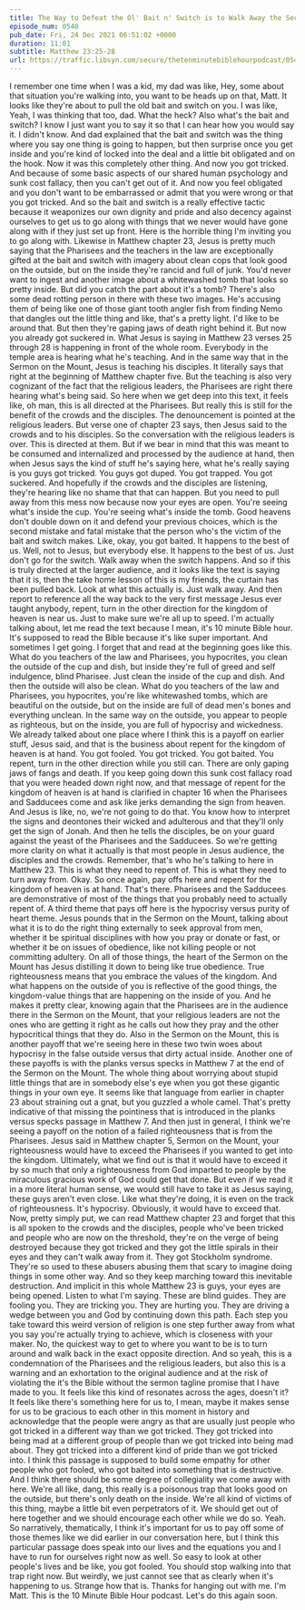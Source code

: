 ```yaml
---
title: The Way to Defeat the Ol' Bait n' Switch is to Walk Away the Second You Know You Are Being Switched
episode_num: 0540
pub_date: Fri, 24 Dec 2021 06:51:02 +0000
duration: 11:01
subtitle: Matthew 23:25-28
url: https://traffic.libsyn.com/secure/thetenminutebiblehourpodcast/0540_-_The_Way_to_Defeat_the_Ol_Bait_n_Switch_is_to_Walk_Away_the_Second_You_Know_You_Are_Being_Switched.mp3
---
```


 I remember one time when I was a kid, my dad was like, Hey, some about that situation you're walking into, you want to be heads up on that, Matt. It looks like they're about to pull the old bait and switch on you. I was like, Yeah, I was thinking that too, dad. What the heck? Also what's the bait and switch? I know I just want you to say it so that I can hear how you would say it. I didn't know. And dad explained that the bait and switch was the thing where you say one thing is going to happen, but then surprise once you get inside and you're kind of locked into the deal and a little bit obligated and on the hook. Now it was this completely other thing. And now you got tricked. And because of some basic aspects of our shared human psychology and sunk cost fallacy, then you can't get out of it. And now you feel obligated and you don't want to be embarrassed or admit that you were wrong or that you got tricked. And so the bait and switch is a really effective tactic because it weaponizes our own dignity and pride and also decency against ourselves to get us to go along with things that we never would have gone along with if they just set up front. Here is the horrible thing I'm inviting you to go along with. Likewise in Matthew chapter 23, Jesus is pretty much saying that the Pharisees and the teachers in the law are exceptionally gifted at the bait and switch with imagery about clean cops that look good on the outside, but on the inside they're rancid and full of junk. You'd never want to ingest and another image about a whitewashed tomb that looks so pretty inside. But did you catch the part about it's a tomb? There's also some dead rotting person in there with these two images. He's accusing them of being like one of those giant tooth angler fish from finding Nemo that dangles out the little thing and like, that's a pretty light. I'd like to be around that. But then they're gaping jaws of death right behind it. But now you already got suckered in. What Jesus is saying in Matthew 23 verses 25 through 28 is happening in front of the whole room. Everybody in the temple area is hearing what he's teaching. And in the same way that in the Sermon on the Mount, Jesus is teaching his disciples. It literally says that right at the beginning of Matthew chapter five. But the teaching is also very cognizant of the fact that the religious leaders, the Pharisees are right there hearing what's being said. So here when we get deep into this text, it feels like, oh man, this is all directed at the Pharisees. But really this is still for the benefit of the crowds and the disciples. The denouncement is pointed at the religious leaders. But verse one of chapter 23 says, then Jesus said to the crowds and to his disciples. So the conversation with the religious leaders is over. This is directed at them. But if we bear in mind that this was meant to be consumed and internalized and processed by the audience at hand, then when Jesus says the kind of stuff he's saying here, what he's really saying is you guys got tricked. You guys got duped. You got trapped. You got suckered. And hopefully if the crowds and the disciples are listening, they're hearing like no shame that that can happen. But you need to pull away from this mess now because now your eyes are open. You're seeing what's inside the cup. You're seeing what's inside the tomb. Good heavens don't double down on it and defend your previous choices, which is the second mistake and fatal mistake that the person who's the victim of the bait and switch makes. Like, okay, you got baited. It happens to the best of us. Well, not to Jesus, but everybody else. It happens to the best of us. Just don't go for the switch. Walk away when the switch happens. And so if this is truly directed at the larger audience, and it looks like the text is saying that it is, then the take home lesson of this is my friends, the curtain has been pulled back. Look at what this actually is. Just walk away. And then report to reference all the way back to the very first message Jesus ever taught anybody, repent, turn in the other direction for the kingdom of heaven is near us. Just to make sure we're all up to speed. I'm actually talking about, let me read the text because I mean, it's 10 minute Bible hour. It's supposed to read the Bible because it's like super important. And sometimes I get going. I forget that and read at the beginning goes like this. What do you teachers of the law and Pharisees, you hypocrites, you clean the outside of the cup and dish, but inside they're full of greed and self indulgence, blind Pharisee. Just clean the inside of the cup and dish. And then the outside will also be clean. What do you teachers of the law and Pharisees, you hypocrites, you're like whitewashed tombs, which are beautiful on the outside, but on the inside are full of dead men's bones and everything unclean. In the same way on the outside, you appear to people as righteous, but on the inside, you are full of hypocrisy and wickedness. We already talked about one place where I think this is a payoff on earlier stuff, Jesus said, and that is the business about repent for the kingdom of heaven is at hand. You got fooled. You got tricked. You got baited. You repent, turn in the other direction while you still can. There are only gaping jaws of fangs and death. If you keep going down this sunk cost fallacy road that you were headed down right now, and that message of repent for the kingdom of heaven is at hand is clarified in chapter 16 when the Pharisees and Sadducees come and ask like jerks demanding the sign from heaven. And Jesus is like, no, we're not going to do that. You know how to interpret the signs and deontones their wicked and adulterous and that they'll only get the sign of Jonah. And then he tells the disciples, be on your guard against the yeast of the Pharisees and the Sadducees. So we're getting more clarity on what it actually is that most people in Jesus audience, the disciples and the crowds. Remember, that's who he's talking to here in Matthew 23. This is what they need to repent of. This is what they need to turn away from. Okay. So once again, pay offs here and repent for the kingdom of heaven is at hand. That's there. Pharisees and the Sadducees are demonstrative of most of the things that you probably need to actually repent of. A third theme that pays off here is the hypocrisy versus purity of heart theme. Jesus pounds that in the Sermon on the Mount, talking about what it is to do the right thing externally to seek approval from men, whether it be spiritual disciplines with how you pray or donate or fast, or whether it be on issues of obedience, like not killing people or not committing adultery. On all of those things, the heart of the Sermon on the Mount has Jesus distilling it down to being like true obedience. True righteousness means that you embrace the values of the kingdom. And what happens on the outside of you is reflective of the good things, the kingdom-value things that are happening on the inside of you. And he makes it pretty clear, knowing again that the Pharisees are in the audience there in the Sermon on the Mount, that your religious leaders are not the ones who are getting it right as he calls out how they pray and the other hypocritical things that they do. Also in the Sermon on the Mount, this is another payoff that we're seeing here in these two twin woes about hypocrisy in the false outside versus that dirty actual inside. Another one of these payoffs is with the planks versus specks in Matthew 7 at the end of the Sermon on the Mount. The whole thing about worrying about stupid little things that are in somebody else's eye when you got these gigantic things in your own eye. It seems like that language from earlier in chapter 23 about straining out a gnat, but you guzzled a whole camel. That's pretty indicative of that missing the pointiness that is introduced in the planks versus specks passage in Matthew 7. And then just in general, I think we're seeing a payoff on the notion of a failed righteousness that is from the Pharisees. Jesus said in Matthew chapter 5, Sermon on the Mount, your righteousness would have to exceed the Pharisees if you wanted to get into the kingdom. Ultimately, what we find out is that it would have to exceed it by so much that only a righteousness from God imparted to people by the miraculous gracious work of God could get that done. But even if we read it in a more literal human sense, we would still have to take it as Jesus saying, these guys aren't even close. Like what they're doing, it is even on the track of righteousness. It's hypocrisy. Obviously, it would have to exceed that. Now, pretty simply put, we can read Matthew chapter 23 and forget that this is all spoken to the crowds and the disciples, people who've been tricked and people who are now on the threshold, they're on the verge of being destroyed because they got tricked and they got the little spirals in their eyes and they can't walk away from it. They got Stockholm syndrome. They're so used to these abusers abusing them that scary to imagine doing things in some other way. And so they keep marching toward this inevitable destruction. And implicit in this whole Matthew 23 is guys, your eyes are being opened. Listen to what I'm saying. These are blind guides. They are fooling you. They are tricking you. They are hurting you. They are driving a wedge between you and God by continuing down this path. Each step you take toward this weird version of religion is one step further away from what you say you're actually trying to achieve, which is closeness with your maker. No, the quickest way to get to where you want to be is to turn around and walk back in the exact opposite direction. And so yeah, this is a condemnation of the Pharisees and the religious leaders, but also this is a warning and an exhortation to the original audience and at the risk of violating the it's the Bible without the sermon tagline promise that I have made to you. It feels like this kind of resonates across the ages, doesn't it? It feels like there's something here for us to, I mean, maybe it makes sense for us to be gracious to each other in this moment in history and acknowledge that the people were angry as that are usually just people who got tricked in a different way than we got tricked. They got tricked into being mad at a different group of people than we got tricked into being mad about. They got tricked into a different kind of pride than we got tricked into. I think this passage is supposed to build some empathy for other people who got fooled, who got baited into something that is destructive. And I think there should be some degree of collegiality we come away with here. We're all like, dang, this really is a poisonous trap that looks good on the outside, but there's only death on the inside. We're all kind of victims of this thing, maybe a little bit even perpetrators of it. We should get out of here together and we should encourage each other while we do so. Yeah. So narratively, thematically, I think it's important for us to pay off some of those themes like we did earlier in our conversation here, but I think this particular passage does speak into our lives and the equations you and I have to run for ourselves right now as well. So easy to look at other people's lives and be like, you got fooled. You should stop walking into that trap right now. But weirdly, we just cannot see that as clearly when it's happening to us. Strange how that is. Thanks for hanging out with me. I'm Matt. This is the 10 Minute Bible Hour podcast. Let's do this again soon.